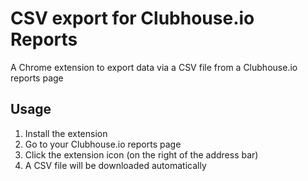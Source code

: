 # CSV export for Clubhouse.io Reports
A Chrome extension to export data via a CSV file from a Clubhouse.io reports page

## Usage
1. Install the extension
2. Go to your Clubhouse.io reports page
2. Click the extension icon (on the right of the address bar)
4. A CSV file will be downloaded automatically
